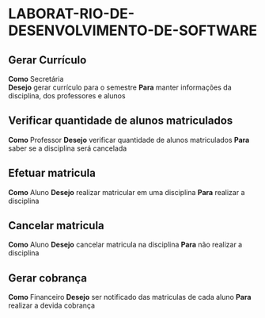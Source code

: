 # LABORAT-RIO-DE-DESENVOLVIMENTO-DE-SOFTWARE
## Gerar Currículo
**Como** Secretária\
**Desejo** gerar currículo para o semestre
**Para** manter informações da disciplina, dos professores e alunos
## Verificar quantidade de alunos matriculados
**Como** Professor
**Desejo** verificar quantidade de alunos matriculados
**Para** saber se a disciplina será cancelada
## Efetuar matricula
**Como** Aluno 
**Desejo** realizar matricular em uma disciplina
**Para** realizar a disciplina
## Cancelar matricula
**Como** Aluno
**Desejo** cancelar matricula na disciplina
**Para** não realizar a disciplina
## Gerar cobrança
**Como** Financeiro
**Desejo** ser notificado das matriculas de cada aluno
**Para** realizar a devida cobrança

